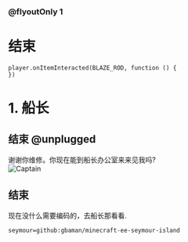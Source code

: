 

### @flyoutOnly 1

# 结束

```template
player.onItemInteracted(BLAZE_ROD, function () {
})

```

# 1. 船长

## 结束 @unplugged

谢谢你维修。你现在能到船长办公室来来见我吗?    
![Captain](https://raw.fastgit.org/gbaman/minecraft-ee-seymour-island/master/media/captain.jpg)

## 结束
现在没什么需要编码的，去船长那看看.


```package
seymour=github:gbaman/minecraft-ee-seymour-island
```
